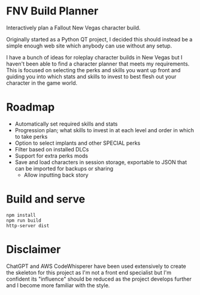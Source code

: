 # FNV Build Planner

Interactively plan a Fallout New Vegas character build. 

Originally started as a Python QT project, I decided this should instead be a simple enough web site which anybody can use without any setup.

I have a bunch of ideas for roleplay character builds in New Vegas but I haven't been able to find a character planner that meets my requirements. This is focused on selecting the perks and skills you want up front and guiding you into which stats and skills to invest to best flesh out your character in the game world.

# Roadmap

- Automatically set required skills and stats
- Progression plan; what skills to invest in at each level and order in which to take perks
- Option to select implants and other SPECIAL perks
- Filter based on installed DLCs
- Support for extra perks mods
- Save and load characters in session storage, exportable to JSON that can be imported for backups or sharing
    - Allow inputting back story

# Build and serve

```
npm install
npm run build
http-server dist
```

# Disclaimer

ChatGPT and AWS CodeWhisperer have been used extensively to create the skeleton for this project as I'm not a front end specialist but I'm confident its "influence" should be reduced as the project develops further and I become more familiar with the style.
